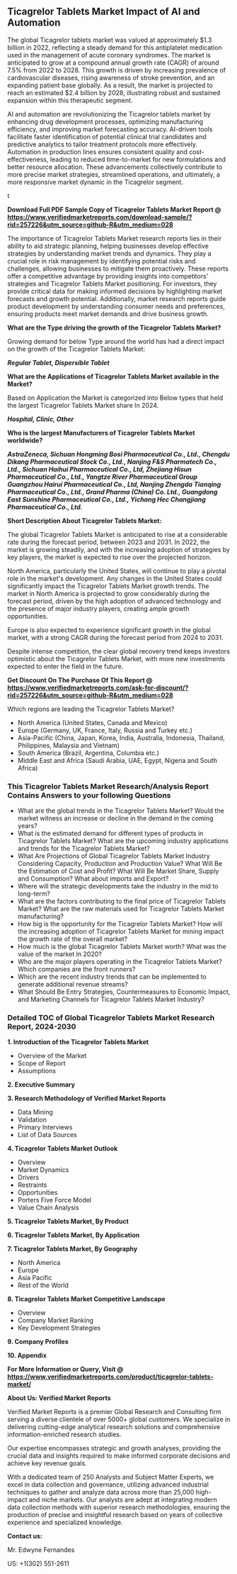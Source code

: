 <h2>Ticagrelor Tablets Market Impact of AI and Automation</h2><p>The global Ticagrelor tablets market was valued at approximately $1.3 billion in 2022, reflecting a steady demand for this antiplatelet medication used in the management of acute coronary syndromes. The market is anticipated to grow at a compound annual growth rate (CAGR) of around 7.5% from 2022 to 2028. This growth is driven by increasing prevalence of cardiovascular diseases, rising awareness of stroke prevention, and an expanding patient base globally. As a result, the market is projected to reach an estimated $2.4 billion by 2028, illustrating robust and sustained expansion within this therapeutic segment.</p><p>AI and automation are revolutionizing the Ticagrelor tablets market by enhancing drug development processes, optimizing manufacturing efficiency, and improving market forecasting accuracy. AI-driven tools facilitate faster identification of potential clinical trial candidates and predictive analytics to tailor treatment protocols more effectively. Automation in production lines ensures consistent quality and cost-effectiveness, leading to reduced time-to-market for new formulations and better resource allocation. These advancements collectively contribute to more precise market strategies, streamlined operations, and ultimately, a more responsive market dynamic in the Ticagrelor segment.</p>t</p><p id="" class=""><strong>Download Full PDF Sample Copy of Ticagrelor Tablets Market Report @ <a href="https://www.verifiedmarketreports.com/download-sample/?rid=257226&utm_source=github-R&utm_medium=028" target="_blank">https://www.verifiedmarketreports.com/download-sample/?rid=257226&utm_source=github-R&utm_medium=028</a></strong></p><p>The importance of&nbsp;Ticagrelor Tablets Market research reports lies in their ability to aid strategic planning, helping businesses develop effective strategies by understanding market trends and dynamics. They play a crucial role in risk management by identifying potential risks and challenges, allowing businesses to mitigate them proactively. These reports offer a competitive advantage by providing insights into competitors' strategies and Ticagrelor Tablets Market positioning. For investors, they provide critical data for making informed decisions by highlighting market forecasts and growth potential. Additionally, market research reports guide product development by understanding consumer needs and preferences, ensuring products meet market demands and drive business growth.</p><p><strong>What are the&nbsp;Type driving the growth of the Ticagrelor Tablets Market?</strong></p><p id="" class="">Growing demand for below Type around the world has had a direct impact on the growth of the Ticagrelor Tablets Market:</p><em><strong>Regular Tablet, Dispersible Tablet</strong></em></p><strong>What are the&nbsp;Applications&nbsp;of Ticagrelor Tablets Market available in the Market?</strong></p><p id="" class="">Based on Application the Market is categorized into Below types that held the largest Ticagrelor Tablets Market share In 2024.</p><em><strong>Hospital, Clinic, Other</strong></em></p><strong>Who is the largest Manufacturers of Ticagrelor Tablets Market worldwide?</strong></p><p><em><strong>AstraZeneca, Sichuan Hongming Bosi Pharmaceutical Co., Ltd., Chengdu Dikang Pharmaceutical Stock Co., Ltd., Nanjing F&S Pharmatech Co., Ltd., Sichuan Haihui Pharmaceutical Co., Ltd, Zhejiang Hisun Pharmaceutical Co., Ltd., Yangtze River Pharmaceutical Group Guangzhou Hairui Pharmaceutical Co., Ltd, Nanjing Zhengda Tianqing Pharmaceutical Co., Ltd., Grand Pharma (China) Co. Ltd., Guangdong East Sunshine Pharmaceutical Co., Ltd., Yichang Hec Changjiang Pharmaceutical Co., Ltd.</strong></em></p><p id="" class=""><strong>Short Description About Ticagrelor Tablets Market:</strong></p><p>The global Ticagrelor Tablets Market is anticipated to rise at a considerable rate during the forecast period, between 2023 and 2031. In 2022, the market is growing steadily, and with the increasing adoption of strategies by key players, the market is expected to rise over the projected horizon.</p><p>North America, particularly the United States, will continue to play a pivotal role in the market's development. Any changes in the United States could significantly impact the Ticagrelor Tablets Market growth trends. The market in North America is projected to grow considerably during the forecast period, driven by the high adoption of advanced technology and the presence of major industry players, creating ample growth opportunities.</p><p>Europe is also expected to experience significant growth in the global market, with a strong CAGR during the forecast period from 2024 to 2031.</p><p>Despite intense competition, the clear global recovery trend keeps investors optimistic about the Ticagrelor Tablets Market, with more new investments expected to enter the field in the future.</p><p id="" class=""><strong>Get Discount On The Purchase Of This Report @ <a href="https://www.verifiedmarketreports.com/ask-for-discount/?rid=257226&utm_source=github-R&utm_medium=028" target="_blank">https://www.verifiedmarketreports.com/ask-for-discount/?rid=257226&utm_source=github-R&utm_medium=028</a></strong></p>Which regions are leading the Ticagrelor Tablets Market?</p><ul><li>North America (United States, Canada and Mexico)</li><li>Europe (Germany, UK, France, Italy, Russia and Turkey etc.)</li><li>Asia-Pacific (China, Japan, Korea, India, Australia, Indonesia, Thailand, Philippines, Malaysia and Vietnam)</li><li>South America (Brazil, Argentina, Columbia etc.)</li><li>Middle East and Africa (Saudi Arabia, UAE, Egypt, Nigeria and South Africa)</li></ul><h3 id="" class="">This Ticagrelor Tablets Market Research/Analysis Report Contains Answers to your following Questions</h3><ul><li>What are the global trends in the Ticagrelor Tablets Market? Would the market witness an increase or decline in the demand in the coming years?</li><li>What is the estimated demand for different types of products in Ticagrelor Tablets Market? What are the upcoming industry applications and trends for the Ticagrelor Tablets Market?</li><li>What Are Projections of Global Ticagrelor Tablets Market Industry Considering Capacity, Production and Production Value? What Will Be the Estimation of Cost and Profit? What Will Be Market Share, Supply and Consumption? What about imports and Export?</li><li>Where will the strategic developments take the industry in the mid to long-term?</li><li>What are the factors contributing to the final price of Ticagrelor Tablets Market? What are the raw materials used for Ticagrelor Tablets Market manufacturing?</li><li>How big is the opportunity for the Ticagrelor Tablets Market? How will the increasing adoption of Ticagrelor Tablets Market for mining impact the growth rate of the overall market?</li><li>How much is the global Ticagrelor Tablets Market worth? What was the value of the market In 2020?</li><li>Who are the major players operating in the Ticagrelor Tablets Market? Which companies are the front runners?</li><li>Which are the recent industry trends that can be implemented to generate additional revenue streams?</li><li>What Should Be Entry Strategies, Countermeasures to Economic Impact, and Marketing Channels for Ticagrelor Tablets Market Industry?</li></ul><h3 id="" class="">Detailed TOC of Global Ticagrelor Tablets Market Research Report, 2024-2030</h3><p id="" class=""><strong>1. Introduction of the Ticagrelor Tablets Market</strong></p><ul><li>Overview of the Market</li><li>Scope of Report</li><li>Assumptions</li></ul><p id="" class=""><strong>2. Executive Summary</strong></p><p id="" class=""><strong>3. Research Methodology of Verified Market Reports</strong></p><ul><li>Data Mining</li><li>Validation</li><li>Primary Interviews</li><li>List of Data Sources</li></ul><p id="" class=""><strong>4. Ticagrelor Tablets Market Outlook</strong></p><ul><li>Overview</li><li>Market Dynamics</li><li>Drivers</li><li>Restraints</li><li>Opportunities</li><li>Porters Five Force Model</li><li>Value Chain Analysis</li></ul><p id="" class=""><strong>5. Ticagrelor Tablets Market, By Product</strong></p><p id="" class=""><strong>6. Ticagrelor Tablets Market, By Application</strong></p><p id="" class=""><strong>7. Ticagrelor Tablets Market, By Geography</strong></p><ul><li>North America</li><li>Europe</li><li>Asia Pacific</li><li>Rest of the World</li></ul><p id="" class=""><strong>8. Ticagrelor Tablets Market Competitive Landscape</strong></p><ul><li>Overview</li><li>Company Market Ranking</li><li>Key Development Strategies</li></ul><p id="" class=""><strong>9. Company Profiles</strong></p><p id="" class=""><strong>10. Appendix</strong></p><p id="" class=""><strong>For More Information or Query, Visit @ <a href="https://www.verifiedmarketreports.com/product/ticagrelor-tablets-market/" target="_blank">https://www.verifiedmarketreports.com/product/ticagrelor-tablets-market/</a></strong></p><p id="" class=""><strong>About Us: Verified Market Reports</strong></p><p id="" class="">Verified Market Reports is a premier Global Research and Consulting firm serving a diverse clientele of over 5000+ global customers. We specialize in delivering cutting-edge analytical research solutions and comprehensive information-enriched research studies.</p><p id="" class="">Our expertise encompasses strategic and growth analyses, providing the crucial data and insights required to make informed corporate decisions and achieve key revenue goals.</p><p id="" class="">With a dedicated team of 250 Analysts and Subject Matter Experts, we excel in data collection and governance, utilizing advanced industrial techniques to gather and analyze data across more than 25,000 high-impact and niche markets. Our analysts are adept at integrating modern data collection methods with superior research methodologies, ensuring the production of precise and insightful research based on years of collective experience and specialized knowledge.</p><p id="" class=""><strong>Contact us:</strong></p><p id="" class="">Mr. Edwyne Fernandes</p><p id="" class="">US: +1(302) 551-2611</p>